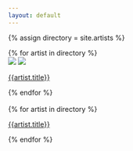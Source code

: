 ```yaml
---
layout: default
---
```


{% assign directory = site.artists %}

<div class="mobile-home-wrapper">
{% for artist in directory %}
  <div class="artist-home-mobile" data-image="{{artist.Image}}">
    <img class="background-image-src" src="{{artist.Image}}">
    <img class="background-image-src-blur" src="{{artist.Image}}">
    <p><a href="/directory#{{artist.title | downcase | slugify }}">{{artist.title}}</a></p>
  </div>
{% endfor %}
</div>

<div class="window-container">
  <div class="background-image-change">
    <img class="background-image-src">
    <img class="background-image-src-blur">
  </div>
  <div class="main_box">
    <div class="outer_box">
    {% for artist in directory %}
      <div class="in_box" data-image="{{artist.Image}}">
        <p><a href="/directory#{{artist.title | downcase | slugify }}">{{artist.title}}</a></p>
      </div>
    {% endfor %}
    </div>
  </div>
</div>

